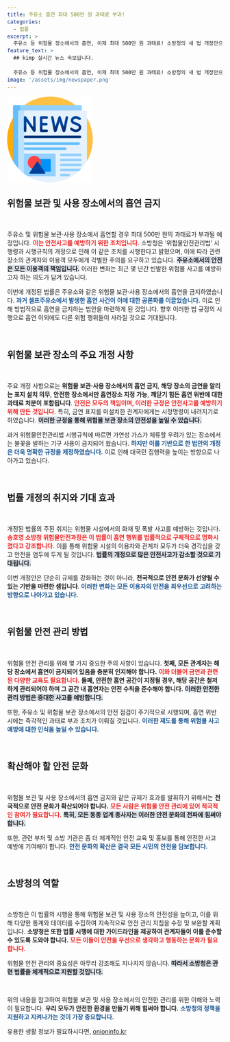 ```yaml
---
title: 주유소 흡연 최대 500만 원 과태료 부과!
categories:
  - 법률
excerpt: >
  주유소 등 위험물 장소에서의 흡연, 이제 최대 500만 원 과태료! 소방청의 새 법 개정안으로 안전사고 예방에 힘쓴다. 모든 이용객, 주의가 필요하다!
feature_text: >
  ## kimp 실시간 뉴스 속보입니다.

  주유소 등 위험물 장소에서의 흡연, 이제 최대 500만 원 과태료! 소방청의 새 법 개정안으로 안전사고 예방에 힘쓴다. 모든 이용객, 주의가 필요하다!
image: '/assets/img/newspaper.png'
---
```


<p><img src="/assets/img/newspaper.png" alt="kimplant 속보" /></p>

<h2 data-ke-size="size26">위험물 보관 및 사용 장소에서의 흡연 금지</h2>

<p data-ke-size="size16">&nbsp;</p>

<p>주유소 및 위험물 보관·사용 장소에서 흡연할 경우 최대 500만 원의 과태료가 부과될 예정입니다. <b><span style="color: #ee2323;">이는 안전사고를 예방하기 위한 조치입니다.</span></b> 소방청은 ‘위험물안전관리법’ 시행령과 시행규칙의 개정으로 인해 이 같은 조치를 시행한다고 밝혔으며, 이에 따라 관련 장소의 관계자와 이용객 모두에게 각별한 주의를 요구하고 있습니다. <b><span style="background-color: #21538527;">주유소에서의 안전은 모든 이용객의 책임입니다.</span></b> 이러한 변화는 최근 몇 년간 빈발한 위험물 사고를 예방하고자 하는 의도가 담겨 있습니다. </p>

<p>이번에 개정된 법률은 주유소와 같은 위험물 보관·사용 장소에서의 흡연을 금지하였습니다. <b><span style="color: #1a5490;">과거 셀프주유소에서 발생한 흡연 사건이 이에 대한 공론화를 이끌었습니다.</span></b> 이로 인해 방법적으로 흡연을 금지하는 법안을 마련하게 된 것입니다. 향후 이러한 법 규정의 시행으로 흡연 이외에도 다른 위험 행위들이 사라질 것으로 기대됩니다. </p>

<p data-ke-size="size16">&nbsp;</p>

<h2 data-ke-size="size26">위험물 보관 장소의 주요 개정 사항</h2>

<p data-ke-size="size16">&nbsp;</p>

<p>주요 개정 사항으로는 <b>위험물 보관·사용 장소에서의 흡연 금지</b>, <b>해당 장소의 금연을 알리는 표지 설치 의무</b>, <b>안전한 장소에서만 흡연장소 지정 가능</b>, <b>깨닫기 힘든 흡연 위반에 대한 과태료 처분이 포함됩니다</b>. <b><span style="color: #ee2323;">안전은 모두의 책임이며, 이러한 규정은 안전사고를 예방하기 위해 만든 것입니다.</span></b> 특히, 금연 표지를 미설치한 관계자에게는 시정명령이 내려지기로 하였습니다. <b><span style="background-color: #21538527;">이러한 규정을 통해 위험물 보관 장소의 안전성을 높일 수 있습니다.</span></b></p>

<p>과거 위험물안전관리법 시행규칙에 따르면 가연성 가스가 체류할 우려가 있는 장소에서는 불꽃을 발하는 기구 사용이 금지되어 왔습니다. <b><span style="color: #1a5490;">하지만 이를 기반으로 한 법안의 개정은 더욱 명확한 규정을 제정하였습니다.</span></b> 이로 인해 대국민 집행력을 높이는 방향으로 나아가고 있습니다.</p>

<p data-ke-size="size16">&nbsp;</p>

<h2 data-ke-size="size26">법률 개정의 취지와 기대 효과</h2>

<p data-ke-size="size16">&nbsp;</p>

<p>개정된 법률의 주된 취지는 위험물 시설에서의 화재 및 폭발 사고를 예방하는 것입니다. <b><span style="color: #ee2323;">송호영 소방청 위험물안전과장은 이 법률이 흡연 행위를 법률적으로 구체적으로 명화시켰다고 강조합니다.</span></b> 이를 통해 위험물 시설의 이용자와 관계자 모두가 더욱 경각심을 갖고 안전을 염두에 두게 될 것입니다. <b><span style="background-color: #21538527;">법률의 개정으로 많은 안전사고가 감소할 것으로 기대됩니다.</span></b></p>

<p>이번 개정안은 단순히 규제를 강화하는 것이 아니라, <b>전국적으로 안전 문화가 선양될 수 있는 기반을 마련한 셈입니다</b>. <b><span style="color: #1a5490;">이러한 변화는 모든 이용자의 안전을 최우선으로 고려하는 방향으로 나아가고 있습니다.</span></b> </p>

<p data-ke-size="size16">&nbsp;</p>

<h2 data-ke-size="size26">위험물 안전 관리 방법</h2>

<p data-ke-size="size16">&nbsp;</p>

<p>위험물 안전 관리를 위해 몇 가지 중요한 주의 사항이 있습니다. <b>첫째, 모든 관계자는 해당 장소에서 흡연이 금지되어 있음을 충분히 인지해야 합니다.</b> <b><span style="color: #ee2323;">이와 더불어 금연과 관련된 다양한 교육도 필요합니다.</span></b> <b>둘째, 안전한 흡연 공간이 지정될 경우, 해당 공간은 철저하게 관리되어야 하며 그 공간 내 흡연자는 안전 수칙을 준수해야 합니다.</b> <b><span style="background-color: #21538527;">이러한 안전한 관리 방법은 중대한 사고를 예방합니다.</span></b></p>

<p>또한, 주유소 및 위험물 보관 장소에서의 안전 점검이 주기적으로 시행되며, 흡연 위반 시에는 즉각적인 과태료 부과 조치가 이뤄질 것입니다. <b><span style="color: #1a5490;">이러한 제도를 통해 위험물 사고 예방에 대한 인식을 높일 수 있습니다.</span></b> </p>

<p data-ke-size="size16">&nbsp;</p>

<h2 data-ke-size="size26">확산해야 할 안전 문화</h2>

<p data-ke-size="size16">&nbsp;</p>

<p>위험물 보관 및 사용 장소에서의 흡연 금지와 같은 규제가 효과를 발휘하기 위해서는 <b>전국적으로 안전 문화가 확산되어야 합니다.</b> <b><span style="color: #ee2323;">모든 사람은 위험물 안전 관리에 있어 적극적인 참여가 필요합니다.</span></b> <b><span style="background-color: #21538527;">특히, 모든 동종 업계 종사자는 이러한 안전 문화의 전파에 힘써야 합니다.</span></b> </p>

<p>또한, 관련 부처 및 소방 기관은 좀 더 체계적인 안전 교육 및 홍보를 통해 안전한 사고 예방에 기여해야 합니다. <b><span style="color: #1a5490;">안전 문화의 확산은 결국 모든 시민의 안전을 담보합니다.</span></b> </p>

<p data-ke-size="size16">&nbsp;</p>

<h2 data-ke-size="size26">소방청의 역할</h2>

<p data-ke-size="size16">&nbsp;</p>

<p>소방청은 이 법률의 시행을 통해 위험물 보관 및 사용 장소의 안전성을 높이고, 이를 위해 다양한 통계와 데이터를 수집하여 지속적으로 안전 관리 지침을 수정 및 보완할 계획입니다. <b>소방청은 또한 법률 시행에 대한 가이드라인을 제공하여 관계자들이 이를 준수할 수 있도록 도와야 합니다.</b> <b><span style="color: #ee2323;">모든 이들이 안전을 우선으로 생각하고 행동하는 문화가 필요합니다.</span></b> </p>

<p>위험물 안전 관리의 중요성은 아무리 강조해도 지나치지 않습니다. <b><span style="background-color: #21538527;">따라서 소방청은 관련 법률을 체계적으로 지원할 것입니다.</span></b> </p>

<p data-ke-size="size16">&nbsp;</p>

<p>위의 내용을 참고하여 위험물 보관 및 사용 장소에서의 안전한 관리를 위한 이해와 노력이 필요합니다. <b>우리 모두가 안전한 환경을 만들기 위해 힘써야 합니다.</b> <b><span style="color: #1a5490;">소방청의 정책을 지원하고 지켜나가는 것이 가장 중요합니다.</span></b></p>
유용한 생활 정보가 필요하시다면, <a href="https://onioninfo.kr" rel="dofollow">onioninfo.kr</a>


